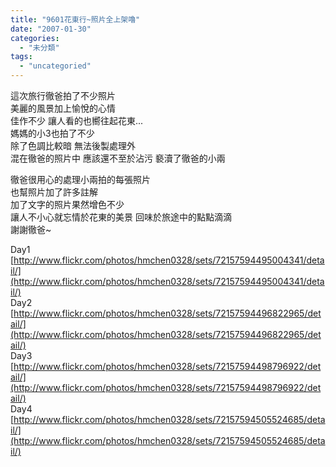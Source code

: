 ```yaml
---
title: "9601花東行~照片全上架嚕"
date: "2007-01-30"
categories: 
  - "未分類"
tags: 
  - "uncategoried"
---
```


這次旅行徹爸拍了不少照片  
美麗的風景加上愉悅的心情  
佳作不少 讓人看的也嚮往起花東...  
媽媽的小3也拍了不少  
除了色調比較暗 無法後製處理外  
混在徹爸的照片中 應該還不至於沾污 褻瀆了徹爸的小兩  
  
徹爸很用心的處理小兩拍的每張照片   
也幫照片加了許多註解   
加了文字的照片果然增色不少  
讓人不小心就忘情於花東的美景 回味於旅途中的點點滴滴  
謝謝徹爸~  
  
Day1  [http://www.flickr.com/photos/hmchen0328/sets/72157594495004341/detail/](http://www.flickr.com/photos/hmchen0328/sets/72157594495004341/detail/)  
Day2  [http://www.flickr.com/photos/hmchen0328/sets/72157594496822965/detail/](http://www.flickr.com/photos/hmchen0328/sets/72157594496822965/detail/)  
Day3   [http://www.flickr.com/photos/hmchen0328/sets/72157594498796922/detail/](http://www.flickr.com/photos/hmchen0328/sets/72157594498796922/detail/)  
Day4   [http://www.flickr.com/photos/hmchen0328/sets/72157594505524685/detail/](http://www.flickr.com/photos/hmchen0328/sets/72157594505524685/detail/)
